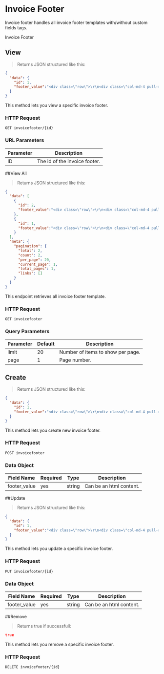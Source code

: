 # Invoice Footer 

Invoice footer handles all invoice footer templates with/without custom fields tags.

Invoice Footer

## View


> Returns JSON structured like this:

```json
{
  "data": {
    "id": 1,
    "footer_value":"<div class=\"row\">\r\n<div class=\"col-md-4 pull-right\">\r\n<strong>Total Tax:<\/strong>\r\n<span>{currency}{total_tax}<\/span>\r\n<\/div>\r\n<\/div>\r\n<div class=\"row\">\r\n   <div class=\"col-md-4 pull-right\">\r\n        <strong>Total:<\/strong>\r\n<span>{currency}{invoice_total}<\/span>\r\n<\/div>\r\n<\/div>\r\n\r\n<div class=\"row\">\r\n<div class=\"col-md-4 pull-right\">\r\n<strong>Current Balance:<\/strong>\r\n<span>{currency}{invoice_current_balance}<\/span>\r\n<\/div>\r\n<\/div>\r\n\r\n<div class=\"row\">&nbsp;<\/div>\r\n\r\n<div class=\"row\">\r\n<div class=\"col-md-12\">\r\nWe accept MasterCard, VISA, Discover, American Express and ACH payments. Do you have billing or payment questions? Contact billing at <b>{merchant_contact}<\/b>. We can also be reached via email, <b>{merchant_email}<\/b>.\r\n<\/div>\r\n<\/div>\r\n\r\n<div class=\"row\">&nbsp;<\/div>"
  }
}
```

This method lets you view a specific invoice footer.

### HTTP Request

`GET invoicefooter/{id}`

### URL Parameters

Parameter | Description
--------- | -----------
ID | The id of the invoice footer.

##View All

> Returns JSON structured like this:

```json
{
  "data": [
    {
      "id": 2,
      "footer_value":"<div class=\"row\">\r\n<div class=\"col-md-4 pull-right\">\r\n<strong>Total Tax:<\/strong>\r\n<span>{currency}{total_tax}<\/span>\r\n<\/div>\r\n<\/div>\r\n<div class=\"row\">\r\n   <div class=\"col-md-4 pull-right\">\r\n        <strong>Total:<\/strong>\r\n<span>{currency}{invoice_total}<\/span>\r\n<\/div>\r\n<\/div>\r\n\r\n<div class=\"row\">\r\n<div class=\"col-md-4 pull-right\">\r\n<strong>Current Balance:<\/strong>\r\n<span>{currency}{invoice_current_balance}<\/span>\r\n<\/div>\r\n<\/div>\r\n\r\n<div class=\"row\">&nbsp;<\/div>\r\n\r\n<div class=\"row\">\r\n<div class=\"col-md-12\">\r\nWe accept MasterCard, VISA, Discover, American Express and ACH payments. Do you have billing or payment questions? Contact billing at <b>{merchant_contact}<\/b>. We can also be reached via email, <b>{merchant_email}<\/b>.\r\n<\/div>\r\n<\/div>\r\n\r\n<div class=\"row\">&nbsp;<\/div>"
    },
    {
      "id": 1,
      "footer_value":"<div class=\"row\">\r\n<div class=\"col-md-4 pull-right\">\r\n<strong>Total Tax:<\/strong>\r\n<span>{currency}{total_tax}<\/span>\r\n<\/div>\r\n<\/div>\r\n<div class=\"row\">\r\n   <div class=\"col-md-4 pull-right\">\r\n        <strong>Total:<\/strong>\r\n<span>{currency}{invoice_total}<\/span>\r\n<\/div>\r\n<\/div>\r\n\r\n<div class=\"row\">\r\n<div class=\"col-md-4 pull-right\">\r\n<strong>Current Balance:<\/strong>\r\n<span>{currency}{invoice_current_balance}<\/span>\r\n<\/div>\r\n<\/div>\r\n\r\n<div class=\"row\">&nbsp;<\/div>\r\n\r\n<div class=\"row\">\r\n<div class=\"col-md-12\">\r\nWe accept MasterCard, VISA, Discover, American Express and ACH payments. Do you have billing or payment questions? Contact billing at <b>{merchant_contact}<\/b>. We can also be reached via email, <b>{merchant_email}<\/b>.\r\n<\/div>\r\n<\/div>\r\n\r\n<div class=\"row\">&nbsp;<\/div>"
    }
  ],
  "meta": {
    "pagination": {
      "total": 2,
      "count": 2,
      "per_page": 20,
      "current_page": 1,
      "total_pages": 1,
      "links": []
    }
  }
}
```

This endpoint retrieves all invoice footer template.

### HTTP Request

`GET invoicefooter`

### Query Parameters

Parameter | Default | Description
--------- | ------- | -----------
limit | 20 | Number of items to show per page.
page | 1 | Page number.

## Create

> Returns JSON structured like this:

```json
{
  "data": {
    "id": 1,
    "footer_value":"<div class=\"row\">\r\n<div class=\"col-md-4 pull-right\">\r\n<strong>Total Tax:<\/strong>\r\n<span>{currency}{total_tax}<\/span>\r\n<\/div>\r\n<\/div>\r\n<div class=\"row\">\r\n   <div class=\"col-md-4 pull-right\">\r\n        <strong>Total:<\/strong>\r\n<span>{currency}{invoice_total}<\/span>\r\n<\/div>\r\n<\/div>\r\n\r\n<div class=\"row\">\r\n<div class=\"col-md-4 pull-right\">\r\n<strong>Current Balance:<\/strong>\r\n<span>{currency}{invoice_current_balance}<\/span>\r\n<\/div>\r\n<\/div>\r\n\r\n<div class=\"row\">&nbsp;<\/div>\r\n\r\n<div class=\"row\">\r\n<div class=\"col-md-12\">\r\nWe accept MasterCard, VISA, Discover, American Express and ACH payments. Do you have billing or payment questions? Contact billing at <b>{merchant_contact}<\/b>. We can also be reached via email, <b>{merchant_email}<\/b>.\r\n<\/div>\r\n<\/div>\r\n\r\n<div class=\"row\">&nbsp;<\/div>"
  }
}
```

This method lets you create new invoice footer.

### HTTP Request

`POST invoicefooter`


### Data Object

Field Name | Required | Type | Description
---------|-----|------|------
footer_value | yes | string | Can be an html content.

##Update

> Returns JSON structured like this:

```json
{
  "data": {
    "id": 1,
    "footer_value":"<div class=\"row\">\r\n<div class=\"col-md-4 pull-right\">\r\n<strong>Total Tax:<\/strong>\r\n<span>{currency}{total_tax}<\/span>\r\n<\/div>\r\n<\/div>\r\n<div class=\"row\">\r\n   <div class=\"col-md-4 pull-right\">\r\n        <strong>Total:<\/strong>\r\n<span>{currency}{invoice_total}<\/span>\r\n<\/div>\r\n<\/div>\r\n\r\n<div class=\"row\">\r\n<div class=\"col-md-4 pull-right\">\r\n<strong>Current Balance:<\/strong>\r\n<span>{currency}{invoice_current_balance}<\/span>\r\n<\/div>\r\n<\/div>\r\n\r\n<div class=\"row\">&nbsp;<\/div>\r\n\r\n<div class=\"row\">\r\n<div class=\"col-md-12\">\r\nWe accept MasterCard, VISA, Discover, American Express and ACH payments. Do you have billing or payment questions? Contact billing at <b>{merchant_contact}<\/b>. We can also be reached via email, <b>{merchant_email}<\/b>.\r\n<\/div>\r\n<\/div>\r\n\r\n<div class=\"row\">&nbsp;<\/div>"
  }
}
```

This method lets you update a specific invoice footer.

### HTTP Request

`PUT invoicefooter/{id}`

### Data Object

Field Name | Required | Type | Description
---------|-----|------|------
footer_value | yes | string | Can be an html content.

##Remove

> Returns true if successfull:

```json
true
```

This method lets you remove a specific invoice footer.

### HTTP Request

`DELETE invoicefooter/{id}`

